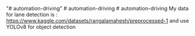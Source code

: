 "# automation-driving" 
#   a u t o m a t i o n - d r i v i n g 
 
 #   a u t o m a t i o n - d r i v i n g 
 
My data for lane detection is :  https://www.kaggle.com/datasets/rangalamahesh/preprocessed-1
and use YOLOv8 for object detection
 
